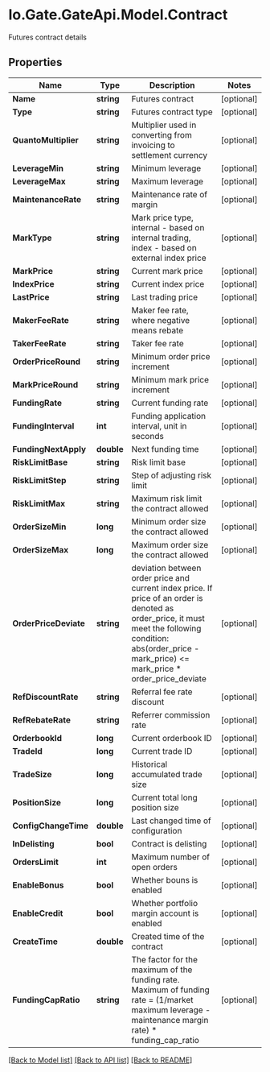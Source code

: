 
# Io.Gate.GateApi.Model.Contract

Futures contract details

## Properties

Name | Type | Description | Notes
------------ | ------------- | ------------- | -------------
**Name** | **string** | Futures contract | [optional] 
**Type** | **string** | Futures contract type | [optional] 
**QuantoMultiplier** | **string** | Multiplier used in converting from invoicing to settlement currency | [optional] 
**LeverageMin** | **string** | Minimum leverage | [optional] 
**LeverageMax** | **string** | Maximum leverage | [optional] 
**MaintenanceRate** | **string** | Maintenance rate of margin | [optional] 
**MarkType** | **string** | Mark price type, internal - based on internal trading, index - based on external index price | [optional] 
**MarkPrice** | **string** | Current mark price | [optional] 
**IndexPrice** | **string** | Current index price | [optional] 
**LastPrice** | **string** | Last trading price | [optional] 
**MakerFeeRate** | **string** | Maker fee rate, where negative means rebate | [optional] 
**TakerFeeRate** | **string** | Taker fee rate | [optional] 
**OrderPriceRound** | **string** | Minimum order price increment | [optional] 
**MarkPriceRound** | **string** | Minimum mark price increment | [optional] 
**FundingRate** | **string** | Current funding rate | [optional] 
**FundingInterval** | **int** | Funding application interval, unit in seconds | [optional] 
**FundingNextApply** | **double** | Next funding time | [optional] 
**RiskLimitBase** | **string** | Risk limit base | [optional] 
**RiskLimitStep** | **string** | Step of adjusting risk limit | [optional] 
**RiskLimitMax** | **string** | Maximum risk limit the contract allowed | [optional] 
**OrderSizeMin** | **long** | Minimum order size the contract allowed | [optional] 
**OrderSizeMax** | **long** | Maximum order size the contract allowed | [optional] 
**OrderPriceDeviate** | **string** | deviation between order price and current index price. If price of an order is denoted as order_price, it must meet the following condition:      abs(order_price - mark_price) &lt;&#x3D; mark_price * order_price_deviate | [optional] 
**RefDiscountRate** | **string** | Referral fee rate discount | [optional] 
**RefRebateRate** | **string** | Referrer commission rate | [optional] 
**OrderbookId** | **long** | Current orderbook ID | [optional] 
**TradeId** | **long** | Current trade ID | [optional] 
**TradeSize** | **long** | Historical accumulated trade size | [optional] 
**PositionSize** | **long** | Current total long position size | [optional] 
**ConfigChangeTime** | **double** | Last changed time of configuration | [optional] 
**InDelisting** | **bool** | Contract is delisting | [optional] 
**OrdersLimit** | **int** | Maximum number of open orders | [optional] 
**EnableBonus** | **bool** | Whether bouns is enabled | [optional] 
**EnableCredit** | **bool** | Whether portfolio margin account is enabled | [optional] 
**CreateTime** | **double** | Created time of the contract | [optional] 
**FundingCapRatio** | **string** | The factor for the maximum of the funding rate. Maximum of funding rate &#x3D; (1/market maximum leverage - maintenance margin rate) * funding_cap_ratio | [optional] 

[[Back to Model list]](../README.md#documentation-for-models)
[[Back to API list]](../README.md#documentation-for-api-endpoints)
[[Back to README]](../README.md)
